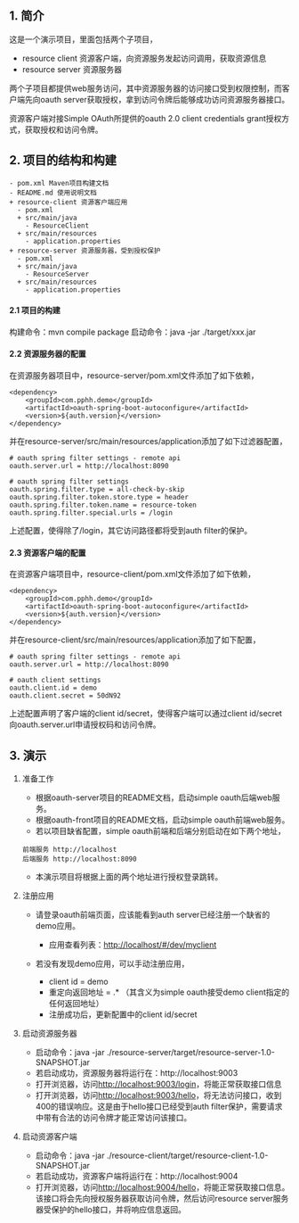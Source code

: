 
## 1. 简介

这是一个演示项目，里面包括两个子项目，

- resource client 资源客户端，向资源服务发起访问调用，获取资源信息
- resource server 资源服务器

两个子项目都提供web服务访问，其中资源服务器的访问接口受到权限控制，而客户端先向oauth server获取授权，拿到访问令牌后能够成功访问资源服务器接口。

资源客户端对接Simple OAuth所提供的oauth 2.0 client credentials grant授权方式，获取授权和访问令牌。

## 2. 项目的结构和构建

```
- pom.xml Maven项目构建文档
- README.md 使用说明文档
+ resource-client 资源客户端应用
  - pom.xml
  + src/main/java
    - ResourceClient
  + src/main/resources
    - application.properties
+ resource-server 资源服务器，受到授权保护
  - pom.xml
  + src/main/java
    - ResourceServer
  + src/main/resources
    - application.properties
```

#### 2.1 项目的构建

构建命令：mvn compile package
启动命令：java -jar ./target/xxx.jar

#### 2.2 资源服务器的配置

在资源服务器项目中，resource-server/pom.xml文件添加了如下依赖，

```
<dependency>
    <groupId>com.pphh.demo</groupId>
    <artifactId>oauth-spring-boot-autoconfigure</artifactId>
    <version>${auth.version}</version>
</dependency>
```

并在resource-server/src/main/resources/application添加了如下过滤器配置，

```
# oauth spring filter settings - remote api
oauth.server.url = http://localhost:8090

# oauth spring filter settings
oauth.spring.filter.type = all-check-by-skip
oauth.spring.filter.token.store.type = header
oauth.spring.filter.token.name = resource-token
oauth.spring.filter.special.urls = /login
```

上述配置，使得除了/login，其它访问路径都将受到auth filter的保护。

#### 2.3 资源客户端的配置

在资源客户端项目中，resource-client/pom.xml文件添加了如下依赖，

```
<dependency>
    <groupId>com.pphh.demo</groupId>
    <artifactId>oauth-spring-boot-autoconfigure</artifactId>
    <version>${auth.version}</version>
</dependency>
```

并在resource-client/src/main/resources/application添加了如下配置，

```
# oauth spring filter settings - remote api
oauth.server.url = http://localhost:8090

# oauth client settings
oauth.client.id = demo
oauth.client.secret = 50dN92
```

上述配置声明了客户端的client id/secret，使得客户端可以通过client id/secret向oauth.server.url申请授权码和访问令牌。

## 3. 演示

1. 准备工作
   - 根据oauth-server项目的README文档，启动simple oauth后端web服务。
   - 根据oauth-front项目的README文档，启动simple oauth前端web服务。
   - 若以项目缺省配置，simple oauth前端和后端分别启动在如下两个地址，
   ```
   前端服务 http://localhost
   后端服务 http://localhost:8090
   ```
   - 本演示项目将根据上面的两个地址进行授权登录跳转。

2. 注册应用
   - 请登录oauth前端页面，应该能看到auth server已经注册一个缺省的demo应用。
     * 应用查看列表：[http://localhost/#/dev/myclient](http://localhost/#/dev/myclient)

   - 若没有发现demo应用，可以手动注册应用，
     * client id = demo
     * 重定向返回地址 = .* （其含义为simple oauth接受demo client指定的任何返回地址）
     * 注册成功后，更新配置中的client id/secret

3. 启动资源服务器
   - 启动命令：java -jar ./resource-server/target/resource-server-1.0-SNAPSHOT.jar
   - 若启动成功，资源服务器将运行在：http://localhost:9003
   - 打开浏览器，访问[http://localhost:9003/login](http://localhost:9003/login)，将能正常获取接口信息
   - 打开浏览器，访问[http://localhost:9003/hello](http://localhost:9003/hello)，将无法访问接口，收到400的错误响应。这是由于hello接口已经受到auth filter保护，需要请求中带有合法的访问令牌才能正常访问该接口。

4. 启动资源客户端
   - 启动命令：java -jar ./resource-client/target/resource-client-1.0-SNAPSHOT.jar
   - 若启动成功，资源客户端将运行在：http://localhost:9004
   - 打开浏览器，访问[http://localhost:9004/hello](http://localhost:9004/hello)，将能正常获取接口信息。该接口将会先向授权服务器获取访问令牌，然后访问resource server服务器受保护的hello接口，并将响应信息返回。
